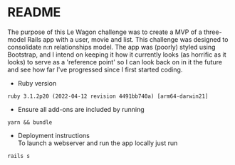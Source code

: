 # README

The purpose of this Le Wagon challenge was to create a MVP of a three-model Rails app with a user, movie and list. This challenge was designed to consolidate n:n relationships model. The app was (poorly) styled using Bootstrap, and I intend on keeping it how it currently looks (as horrific as it looks) to serve as a 'reference point' so I can look back on in it the future and see how far I've progressed since I first started coding. 

* Ruby version
```
ruby 3.1.2p20 (2022-04-12 revision 4491bb740a) [arm64-darwin21]
```

* Ensure all add-ons are included by running 
```
yarn && bundle
```

* Deployment instructions <br>
To launch a webserver and run the app locally just run 
```
rails s
```
